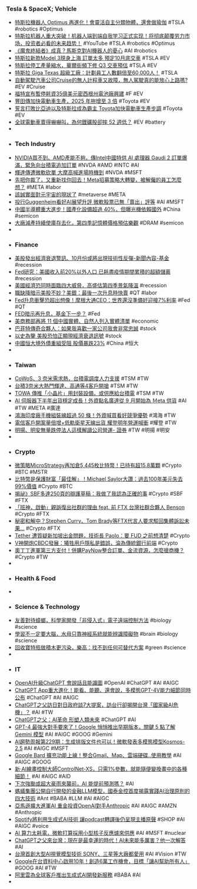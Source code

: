 ### Tesla & SpaceX; Vehicle
- [特斯拉機器人 Optimus 再進化！會靈活自主分類物體，還會做瑜伽](https://www.inside.com.tw/article/32882-tesla-optimus-robot-sort-objects-autonomously) #TSLA #robotics #Optimus
- [特斯拉机器人重大突破！机器人端到端自我学习正式实现！将彻底颠覆劳力市场，投资者必看的未来趋势！](https://www.youtube.com/watch?v=vmJx2dBlkWw) #YouTube #TSLA #robotics #Optimus
- [《魔鬼終結者》成真？馬斯克對AI機器人的憂心](https://www.ctee.com.tw/news/20230926700002-431001) #AI #robotics
- [特斯拉新款Model 3現身上海 訂單太多 預定10月底交車](https://news.cnyes.com/news/id/5333303) #TSLA #EV
- [特斯拉停工產量縮水，華爾街頻下修 Q3 交車預估](https://finance.technews.tw/2023/09/26/tesla-third-quarter-deliveries-will-likely-miss-consensus-expectations/) #TSLA #EV
- [特斯拉 Giga Texas 超級工廠：計劃員工人數翻倍至60,000人！](https://wuangus.cc/tesla-giga-texas-to-add-60000-employees-in-the-future/) #TSLA
- [自動駕駛汽車公司Cruise的無人計程車又故障，無人駕駛真的能放心上路嗎?](https://www.kocpc.com.tw/archives/512469) #EV #Cruise
- [福特宣布暫停耗資35億美元密西根州電池廠興建](https://m.cnyes.com/news/id/5333806) #F #EV
- [豐田傳加快電動車生產，2025 年拚增至 3 倍](https://technews.tw/2023/09/25/toyota-plans-to-triple-ev-production-by-2025/) #Toyota #EV
- [誓言打敗比亞迪以及特斯拉成為霸主 Toyota加快電動車生產步調](https://www.carture.com.tw/opinion/article/27521-誓言打敗比亞迪以及特斯拉成為霸主-Toyota加快電動車生產步調) #Toyota #EV
- [全球電動車賣得嚇嚇叫，為何鋰礦股卻摔 52 週低？](https://finance.technews.tw/2023/09/26/ev-sales-are-doing-great-here-is-why-lithium-stocks-are-not/) #EV #battery
-
- ### Tech Industry
- [NVIDIA買不到、AMD產能不夠，傳Intel中國特供 AI 處理器 Gaudi 2 訂單爆滿，緊急向台積電追加訂單](https://www.techbang.com/posts/109801-it-is-reported-that-intels-special-ai-processor-gaudi-2) #NVDA #AMD #INTC #AI
- [輝達傳遭微軟砍單 大摩高喊進場時機到](https://www.ctee.com.tw/news/20230926700424-430704) #NVDA #MSFT
- [先把你裁了，又重新找你回去！Meta招募策略大轉變，被解僱的員工怎麼想？](https://www.bnext.com.tw/article/76833/fire-back-to-meta) #META #labor
- [該誠實面對元宇宙的現狀了](https://www.blocktempo.com/discussion-about-the-current-state-of-the-metaverse/) #metaverse #META
- [投行Guggenheim看好AI展望升評 微軟股票已無「賣出」評等](https://m.cnyes.com/news/id/5333182) #AI #MSFT
- [中國半導體重大進步！國產化設備超過 40%，但曝光機依賴國外](https://technews.tw/2023/09/25/china-chipmaking-tools/) #China #semicon
- [大廠減產持續使庫存去化，第四季記憶體價格預估樂觀](https://technews.tw/2023/09/26/optimistic-forecast-for-fourth-quarter-memory-prices/) #DRAM #semicon
-
- ### Finance
- [美股發出經濟衰退警訊、10月份或將出現技術性反彈-新聞內容-基金](https://www.moneydj.com/funddj/ya/yp050000.djhtm?a=aa94fd58-65d2-44ab-a3db-63ccc382d1be) #recession
- [Fed研究：美國收入前20%以外人口 已耗盡疫情期間累積的超額儲蓄](https://m.cnyes.com/news/id/5333285) #recession
- [美國經濟恐同時面臨四大威脅，高盛估第四季景氣降溫](https://finance.technews.tw/2023/09/25/the-u-s-economy-may-face-four-major-threats/) #recession
- [職缺降暗示美股不妙？美銀：最後一次升息時快賣](https://finance.technews.tw/2023/09/25/falling-job-openings-could-impact-us-stocks/) #QT #labor
- [Fed升息衝擊恐超出想像！摩根大通CEO：世界還沒準備好迎接7%利率](https://www.blocktempo.com/world-may-not-be-prepared-for-fed-at-7/) #Fed #QT
- [FED暗示再升息，基金下一步？](https://news.cnyes.com/news/id/5333987) #Fed
- [美商務部再將 11 個中國實體、自然人列入實體清單](https://technews.tw/2023/09/26/us-entity-list-china-company/) #economic
- [巴菲特傳奇合夥人：如果我喜歡一家公司我會非常忠誠](https://www.ctee.com.tw/news/20230925700002-431001) #stock
- [以史為鑒 美股恐怕正顯現經濟衰退訊號](https://news.cnyes.com/news/id/5332822) #stock
- [中國恒大境外債重組受阻 股價暴跌23%](https://news.cnyes.com/news/id/5332747) #China #恒大
-
- ### Taiwan
- [CoWoS、3 奈米需求熱，台積電調度人力支援](https://technews.tw/2023/09/25/cowos-3nm-tamc-human-support/) #TSM #TW
- [台積3奈米大熱門輝達、高通等4客戶開搶](https://www.ctee.com.tw/news/20230926700032-439901) #TSM #TW
- [TOWA 傳推「小晶片」用封裝設備，或供應給台積電](https://technews.tw/2023/09/26/towa-chiplet-packaging-equipment/) #TSM #TW
- [AI 伺服器下半年出貨穩定成長！外資點名廣達從 9 月開始為 Ｍeta 供貨](https://finance.technews.tw/2023/09/26/ai-server-shipment/) #AI #TW #META #廣達
- [鴻海印度廠手機組裝線超過 50 條！外資喊買看好競爭優勢](https://technews.tw/2023/09/26/foreign-investor-see-foxconn/) #鴻海 #TW
- [電信客戶開案量倍增+低軌衛星天線出貨 耀登明年營運喊衝](https://news.cnyes.com/news/id/5333873) #耀登 #TW
- [明揚、明安無量跌停法人這樣解讀公司營運- 證券](https://www.ctee.com.tw/news/20230925700462-430201) #TW #明揚 #明安
-
- ### Crypto
- [微策略MicroStrategy再加倉5,445枚比特幣！已持有超15.8萬顆](https://www.blocktempo.com/microstrategy-adds-5445-bitcoins-to-its-position/) #Crypto #BTC #MSTR
- [比特幣是保護財富「最佳解」！Michael Saylor大讚：過去100年美元失去99%價值](https://www.blocktempo.com/michael-saylor-over-the-past-100-years-the-us-dollar-has-lost-99-of-its-value-and-bitcoin-is-the-best-solution-for-protecting-wealth/) #Crypto #BTC
- [揭祕》SBF多達250頁的辯護草稿：我做了我認為正確的事](https://www.blocktempo.com/one-of-the-most-hated-people-in-the-world-sam-bankman-frieds-250-pages-of-justifications/) #Crypto #SBF #FTX
- [「班神，啟動」親訴復出社群的理由 feat. 前 FTX 台灣社群合夥人 Benson](https://abmedia.io/ftx-ex-community-partner-benson) #Crypto #FTX
- [秘密和解中？Stephen Curry、Tom Brady等FTX代言人要求駁回集體訴訟未果…](https://www.blocktempo.com/ftx-spokesperson-asks-for-lawsuit-to-be-dismissed/) #Crypto #FTX
- [Tether 遭質疑新加坡出金問題，技術長 Paolo：要 FUD 之前想清楚](https://abmedia.io/tether-was-questioned-in-redeem) #Crypto
- [V神開炮CBDC發展：犧牲用戶隱私是錯誤，淪為傳統銀行前端](https://www.blocktempo.com/vitalik-buterin-warns-cbdcs-moving-in-wrong-direction/) #Crypto
- [奧丁丁進軍第三方支付！併購PayNow整合訂單、金流資源，怎麼搶商機？](https://www.bnext.com.tw/article/76837/owlting-m&a-paynow) #Crypto #TW
-
- ### Health & Food
-
- ### Science & Technology
- [友善對待蟑螂，科學家開發「非侵入式」電子遠端控制方法](https://technews.tw/2023/09/25/cockroach-cyborg/) #biology #science
- [學習不一定要大腦，水母只靠神經系統就能辨識障礙物](https://technews.tw/2023/09/25/jellyfish-can-learn-without-brain/) #brain #biology #science
- [回收寶特瓶做積木更污染，樂高：找不到任何可替代方案](https://technews.tw/2023/09/25/lego-comments-on-rpet-bricks/) #green #science
-
- ### IT
- [OpenAI升級ChatGPT 會說話且能識圖](https://news.cnyes.com/news/id/5333215) #OpenAI #ChatGPT #AI #AIGC
- [ChatGPT App重大進化！能看、能聽、還會說，多模態GPT-4V能力細節同時公布](https://www.techbang.com/posts/109909-chatgpt-gpt-4v) #ChatGPT #AI #AIGC
- [ChatGPT之父訪日對日政府談7大提案，訪台行卻揭開台灣「國家級AI危機」？](https://tw.stock.yahoo.com/news/chatgpt之父訪日對日政府談7大提案-訪台行卻揭開台灣-國家級ai危機-030500863.html) #AI #TW
- [ChatGPT之父：AI革命 形塑人類未來](https://udn.com/news/story/7240/7464834) #ChatGPT #AI
- [GPT-4 最強大對手要來了！Google 悄悄推出早期版本，關鍵 5 點了解 Gemini 模型](https://www.inside.com.tw/article/32885-google-gemini-early%20demos) #AI #AIGC #GOOG #Gemini
- [AI趨勢周報第229期：生成排版文件也可以！微軟發表多模態模型Kosmos-2.5](https://www.ithome.com.tw/news/158962) #AI #AIGC #MSFT
- [Google Bard 擴充功能上線！整合Gmail、Map、雲端硬碟..使用教學](https://www.blocktempo.com/google-bard-new-extentsion-combine-google-app/) #AI #AIGC #GOOG
- [新‧AI繪畫控制大師ControlNet-XS，只需1%參數，就能隨便變換畫中的各種細節！](https://www.techbang.com/posts/109873-controlnet-xs-detail) #AI #AIGC #AID
- [下次強颱或超大豪雨來襲前，AI 能提前預測嗎？](https://technews.tw/2023/09/25/ai-weather-prediction/) #AI
- [螞蟻集團公開自行開發的金融LLM模型，國泰金控首度揭露實踐AI治理原則的四大技術](https://www.ithome.com.tw/news/158941) #Ant #BABA #LLM #AI #AIGC
- [亞馬遜擴大進軍AI 重金投資OpenAI對手Anthropic](https://today.line.me/tw/v2/article/rmMKEN0) #AI #AIGC #AMZN #Anthropic
- [Spotify將利用生成式AI技術 讓podcast轉譯後仍呈現主播原聲](https://amp-news.cnyes.com/news/id/5333289) #SHOP #AI #AIGC #voice
- [AI 算力太耗電，微軟打算採用小型核子反應爐來供應](https://technews.tw/2023/09/26/microsoft-plans-to-use-small-nuclear-power-reactors-to-provide-power/) #AI #MSFT #nuclear
- [ChatGPT之父來台灣：現在是最幸運的時代！AI未來能多厲害？他一次解答](https://www.bnext.com.tw/article/76826/sam-altman-and-andrew-ng-2023) #AI
- [台灣首創大型AI視覺模型技術 SONY、三星等大廠都愛用](https://tw.stock.yahoo.com/news/台灣首創大型ai視覺模型技術-sony-三星等大廠都愛用-102115130.html) #AI #Vision #TW
- [Google在台資料中心啟用10年！創造6萬工作機會，目標「讓AI幫助所有人」](https://www.bnext.com.tw/article/76840/google-taiwan-data-center-10-years) #GOOG #AI #TW
- [阿里雲為全球客戶推出生成式AI開發新服務](https://amp-news.cnyes.com/news/id/5334165) #BABA #AI
-